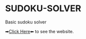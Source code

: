 # SUDOKU-SOLVER
Basic sudoku solver

➡[Click Here](https://balaji11-glitch.github.io/SUDOKU-SOLVER/sudoku-solver.html)⬅ to see the website.
